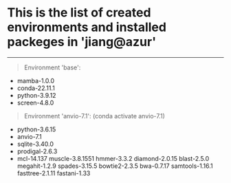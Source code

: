 # This is the list of created environments and installed packeges in 'jiang@azur'

***

> Environment 'base':
- mamba-1.0.0
- conda-22.11.1
- python-3.9.12
- screen-4.8.0
	

> Environment 'anvio-7.1':
(conda activate anvio-7.1)
- python-3.6.15
- anvio-7.1
- sqlite-3.40.0 
- prodigal-2.6.3
- mcl-14.137
	muscle-3.8.1551
	hmmer-3.3.2
	diamond-2.0.15
	blast-2.5.0
	megahit-1.2.9
	spades-3.15.5
	bowtie2-2.3.5
	bwa-0.7.17
	samtools-1.16.1
	fasttree-2.1.11
	fastani-1.33
